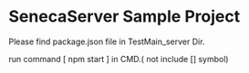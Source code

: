 # SenecaServer Sample Project

Please find package.json file in TestMain_server Dir.

run command [ npm start ] in CMD.( not include [] symbol)
